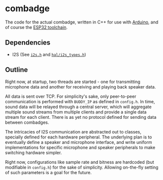 # combadge

The code for the actual combadge, written in C++ for use with [Arduino](https://www.arduino.cc/), and of course the [ESP32 toolchain](https://github.com/espressif/arduino-esp32).

## Dependencies

- I2S (See [`i2s.h`](https://github.com/espressif/arduino-esp32/blob/master/tools/sdk/esp32/include/driver/include/driver/i2s.h) and [`hal/i2s_types.h`](https://github.com/espressif/arduino-esp32/blob/master/tools/sdk/esp32/include/hal/include/hal/i2s_types.h))

## Outline

Right now, at startup, two threads are started - one for transmitting microphone data and another for receiving and playing back speaker data.

All data is sent over TCP.
For simplicity's sake, only peer-to-peer communication is performed with `BUDDY_IP` as defined in `config.h`.
In time, sound data will be relayed through a central server, which will aggregate multiple sound streams from multiple clients and provide a single data stream for each client.
There is as yet no protocol defined for sending data between combadges.

The intricacies of I2S communication are abstracted out to classes, specially defined for each hardware peripheral.
The underlying plan is to eventually define a speaker and microphone interface, and write uniform implementations for specific microphone and speaker peripherals to make switching hardware simpler.

Right now, configurations like sample rate and bitness are hardcoded (but modifiable in `config.h`) for the sake of simplicity.
Allowing on-the-fly setting of such parameters is a goal for the future.
